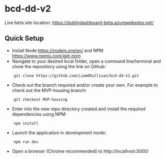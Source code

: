# bcd-dd-v2

Live beta site location: https://dublindashboard-beta.azurewebsites.net/

## Quick Setup

+ Install Node https://nodejs.org/en/ and NPM https://www.npmjs.com/get-npm
+ Navigate to your desired local folder, open a command line/terminal and clone the repositiory using the link on Github:

```
    git clone https://github.com/LiamOSullivan/bcd-dd-v2.git
```

+ Check out the branch required and/or create your own. For example to check out the MVP-housing branch:

```
    git checkout MVP-housing
```

+ Enter into the new repo directory created and install the required dependencies using NPM:

```
    npm install
```

+ Launch the application in development mode:

```
    npm run dev
```

+ Open a browser (Chrome recommended) to http://localhost:3000/


